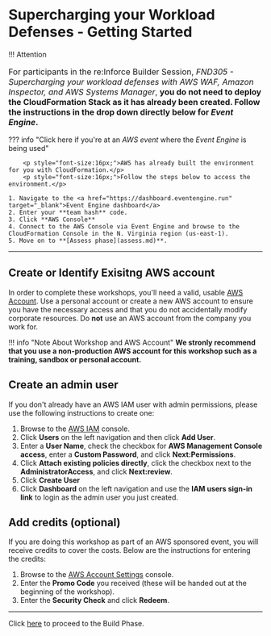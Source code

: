 # Supercharging your Workload Defenses - Getting Started

!!! Attention
    <p style="font-size:16px;">
      For participants in the re:Inforce Builder Session, _FND305 - Supercharging your workload defenses with AWS WAF, Amazon Inspector, and AWS Systems Manager_, **you do not need to deploy the CloudFormation Stack as it has already been created. Follow the instructions in the drop down directly below for _Event Engine_.**
    </p>

??? info  "Click here if you're at an *AWS event* where the *Event Engine* is being used" 

        <p style="font-size:16px;">AWS has already built the environment for you with CloudFormation.</p>
        <p style="font-size:16px;">Follow the steps below to access the environment.</p>

	1. Navigate to the <a href="https://dashboard.eventengine.run" target="_blank">Event Engine dashboard</a>
	2. Enter your **team hash** code. 
	3. Click **AWS Console**
    4. Connect to the AWS Console via Event Engine and browse to the CloudFormation Console in the N. Virginia region (us-east-1).
	5. Move on to **[Assess phase](assess.md)**.

---

## Create or Identify Exisitng AWS account

In order to complete these workshops, you'll need a valid, usable <a href="https://aws.amazon.com/getting-started/" target="_blank">AWS Account</a>. Use a personal account or create a new AWS account to ensure you have the necessary access and that you do not accidentally modify corporate resources. Do **not** use an AWS account from the company you work for. 

!!! info "Note About Workshop and AWS Account"
    __We stronly recommend that you use a non-production AWS account for this workshop such as a training, sandbox or personal account.__

## Create an admin user

If you don't already have an AWS IAM user with admin permissions, please use the following instructions to create one:

1.  Browse to the <a href="https://console.aws.amazon.com/iam/" target="_blank">AWS IAM</a> console.
2.  Click **Users** on the left navigation and then click **Add User**.
3.  Enter a **User Name**, check the checkbox for **AWS Management Console access**, enter a **Custom Password**, and click **Next:Permissions**.
4.  Click **Attach existing policies directly**, click the checkbox next to the **AdministratorAccess**, and click **Next:review**.
5.  Click **Create User**
6.  Click **Dashboard** on the left navigation and use the **IAM users sign-in link** to login as the admin user you just created.

## Add credits (optional)

If you are doing this workshop as part of an AWS sponsored event, you will receive credits to cover the costs.  Below are the instructions for entering the credits:

1.  Browse to the <a href="https://console.aws.amazon.com/billing/home?#/credits" target="_blank">AWS Account Settings</a> console.
2.  Enter the **Promo Code** you received (these will be handed out at the beginning of the workshop).
3.  Enter the **Security Check** and click **Redeem**.

---

Click [here](build.md) to proceed to the Build Phase.
